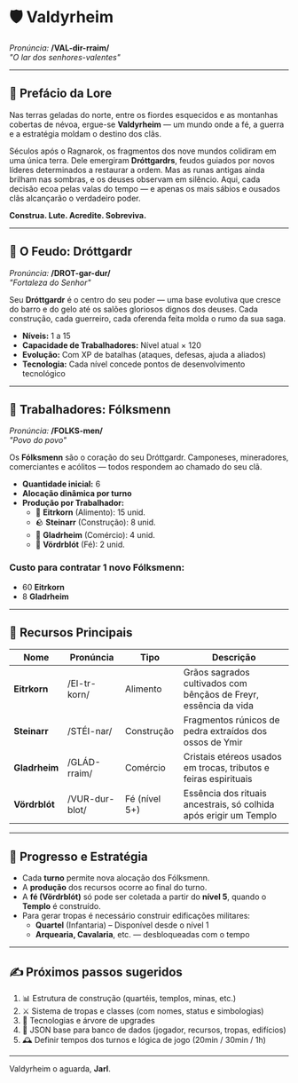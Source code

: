 # 🛡️ Valdyrheim

_Pronúncia:_ **/VAL-dir-rraim/**  
_"O lar dos senhores-valentes"_

---

## 📜 Prefácio da Lore

Nas terras geladas do norte, entre os fiordes esquecidos e as montanhas cobertas de névoa, ergue-se **Valdyrheim** — um mundo onde a fé, a guerra e a estratégia moldam o destino dos clãs.

Séculos após o Ragnarok, os fragmentos dos nove mundos colidiram em uma única terra. Dele emergiram **Dróttgardrs**, feudos guiados por novos líderes determinados a restaurar a ordem. Mas as runas antigas ainda brilham nas sombras, e os deuses observam em silêncio. Aqui, cada decisão ecoa pelas valas do tempo — e apenas os mais sábios e ousados clãs alcançarão o verdadeiro poder.

**Construa. Lute. Acredite. Sobreviva.**

---

## 🏰 O Feudo: Dróttgardr

_Pronúncia:_ **/DROT-gar-dur/**  
_"Fortaleza do Senhor"_

Seu **Dróttgardr** é o centro do seu poder — uma base evolutiva que cresce do barro e do gelo até os salões gloriosos dignos dos deuses. Cada construção, cada guerreiro, cada oferenda feita molda o rumo da sua saga.

- **Níveis:** 1 a 15
- **Capacidade de Trabalhadores:** Nível atual × 120
- **Evolução:** Com XP de batalhas (ataques, defesas, ajuda a aliados)
- **Tecnologia:** Cada nível concede pontos de desenvolvimento tecnológico

---

## 👷 Trabalhadores: Fólksmenn

_Pronúncia:_ **/FOLKS-men/**  
_"Povo do povo"_

Os **Fólksmenn** são o coração do seu Dróttgardr. Camponeses, mineradores, comerciantes e acólitos — todos respondem ao chamado do seu clã.

- **Quantidade inicial:** 6
- **Alocação dinâmica por turno**
- **Produção por Trabalhador:**
  - 🍞 **Eitrkorn** (Alimento): 15 unid.
  - 🪨 **Steinarr** (Construção): 8 unid.
  - 💎 **Gladrheim** (Comércio): 4 unid.
  - 🔮 **Vördrblót** (Fé): 2 unid.

### Custo para contratar 1 novo Fólksmenn:

- 60 **Eitrkorn**
- 8 **Gladrheim**

---

## 💠 Recursos Principais

| Nome          | Pronúncia      | Tipo          | Descrição                                                         |
| ------------- | -------------- | ------------- | ----------------------------------------------------------------- |
| **Eitrkorn**  | /EI-tr-korn/   | Alimento      | Grãos sagrados cultivados com bênçãos de Freyr, essência da vida  |
| **Steinarr**  | /STÉI-nar/     | Construção    | Fragmentos rúnicos de pedra extraídos dos ossos de Ymir           |
| **Gladrheim** | /GLÁD-rraim/   | Comércio      | Cristais etéreos usados em trocas, tributos e feiras espirituais  |
| **Vördrblót** | /VUR-dur-blot/ | Fé (nível 5+) | Essência dos rituais ancestrais, só colhida após erigir um Templo |

---

## 🧭 Progresso e Estratégia

- Cada **turno** permite nova alocação dos Fólksmenn.
- A **produção** dos recursos ocorre ao final do turno.
- A **fé (Vördrblót)** só pode ser coletada a partir do **nível 5**, quando o **Templo** é construído.
- Para gerar tropas é necessário construir edificações militares:
  - **Quartel** (Infantaria) – Disponível desde o nível 1
  - **Arquearia, Cavalaria**, etc. — desbloqueadas com o tempo

---

## ✍️ Próximos passos sugeridos

1. 📊 Estrutura de construção (quartéis, templos, minas, etc.)
2. ⚔️ Sistema de tropas e classes (com nomes, status e simbologias)
3. 🧠 Tecnologias e árvore de upgrades
4. 🧾 JSON base para banco de dados (jogador, recursos, tropas, edifícios)
5. 🕰️ Definir tempos dos turnos e lógica de jogo (20min / 30min / 1h)

---

Valdyrheim o aguarda, **Jarl**.
